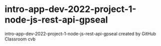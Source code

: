 # intro-app-dev-2022-project-1-node-js-rest-api-gpseal
intro-app-dev-2022-project-1-node-js-rest-api-gpseal created by GitHub Classroom
cvb
